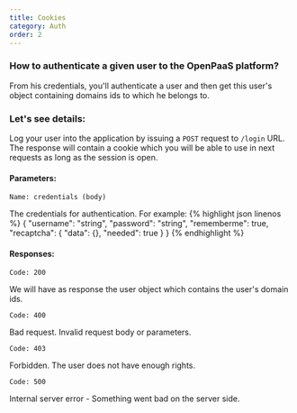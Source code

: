 ```yaml
---
title: Cookies
category: Auth
order: 2
---
```


### How to authenticate a given user to the OpenPaaS platform?

From his credentials, you'll authenticate a user and then get this user's object containing domains ids to which he belongs to.

### Let's see details:

Log your user into the application by issuing a `POST` request to `/login` URL.
The response will contain a cookie which you will be able to use in next requests as long as the session is open. <br/>

#### Parameters:

`Name: credentials (body)`
>
The credentials for authentication. For example:
{% highlight json linenos %}
{
  "username": "string",
  "password": "string",
  "rememberme": true,
  "recaptcha": {
    "data": {},
    "needed": true
  }
}
{% endhighlight %}

#### Responses:

`Code: 200`
>
We will have as response the user object which contains the user's domain ids.

`Code: 400`
>
Bad request. Invalid request body or parameters.

`Code: 403`
>
Forbidden. The user does not have enough rights.

`Code: 500`
>
Internal server error - Something went bad on the server side.
